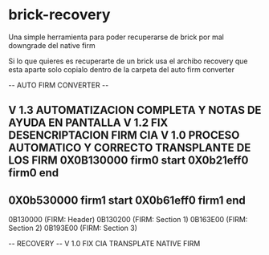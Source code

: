 # brick-recovery

Una simple herramienta para poder recuperarse de brick por mal downgrade del native firm

Si lo que quieres es recuperarte de un brick usa el archibo recovery que esta aparte solo copialo dentro de la carpeta del auto firm converter

-- AUTO FIRM CONVERTER --

V 1.3 AUTOMATIZACION COMPLETA Y NOTAS DE AYUDA EN PANTALLA
V 1.2 FIX DESENCRIPTACION FIRM CIA
V 1.0 PROCESO AUTOMATICO Y CORRECTO TRANSPLANTE DE LOS FIRM
0X0B130000 firm0 start
0X0b21eff0 firm0 end
-------------------
0X0b530000 firm1 start
0X0b61eff0 firm1 end
-----------------------------
0B130000 (FIRM: Header)
0B130200 (FIRM: Section 1)
0B163E00 (FIRM: Section 2)
0B193E00 (FIRM: Section 3)

-- RECOVERY --
V 1.0 FIX CIA TRANSPLATE NATIVE FIRM
